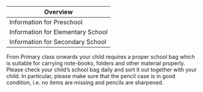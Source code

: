 | Overview |
| --- |
| Information for Preschool | no |
| Information for Elementary School | yes |
| Information for Secondary School | no |

From Primary class onwards your child requires a proper school bag which is suitable for carrying note-books, folders and other material properly. Please check your child’s school bag daily and sort it out together with your child. In particular, please make sure that the pencil case is in good condition, i.e. no items are missing and pencils are sharpened.
